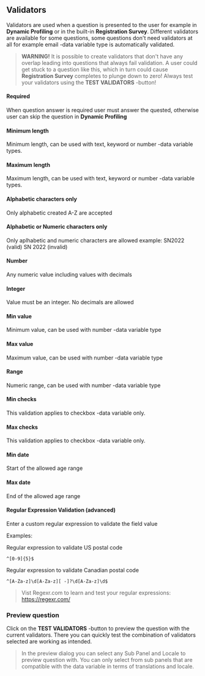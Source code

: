 ## Validators

Validators are used when a question is presented to the user for example in **Dynamic Profiling** or in the built-in **Registration Survey**. Different validators are available for some questions, some questions don't need validators at all for example email -data variable type is automatically validated.

> **WARNING!** It is possible to create validators that don't have any overlap leading into questions that always fail validation. A user could get stuck to a question like this, which in turn could cause **Registration Survey** completes to plunge down to zero! Always test your validators using the **TEST VALIDATORS** -button!

#### Required 
When question answer is required user must answer the quested, otherwise user can skip the question in **Dynamic Profiling**

#### Minimum length
Minimum length, can be used with text, keyword or number -data variable types.

#### Maximum length
Maximum length, can be used with text, keyword or number -data variable types.

#### Alphabetic characters only
Only alphabetic created A-Z are accepted

#### Alphabetic or Numeric characters only
Only aplhabetic and numeric characters are allowed example: SN2022 (valid) SN 2022 (invalid)

#### Number
Any numeric value including values with decimals

#### Integer
Value must be an integer. No decimals are allowed

#### Min value
Minimum value, can be used with number -data variable type

#### Max value
Maximum value, can be used with number -data variable type

#### Range
Numeric range, can be used with number -data variable type

#### Min checks
This validation applies to checkbox -data variable only.

#### Max checks
This validation applies to checkbox -data variable only.

#### Min date
Start of the allowed age range

#### Max date
End of the allowed age range

#### Regular Expression Validation (advanced)
Enter a custom regular expression to validate the field value

Examples:

Regular expression to validate US postal code
```
^[0-9]{5}$
```

Regular expression to validate Canadian postal code
```
^[A-Za-z]\d[A-Za-z][ -]?\d[A-Za-z]\d$
```

> Vist Regexr.com to learn and test your regular expressions: https://regexr.com/

### Preview question
Click on the **TEST VALIDATORS** -button to preview the question with the current validators. There you can quickly test the combination of validators selected are working as intended.

> In the preview dialog you can select any Sub Panel and Locale to preview question with. You can only select from sub panels that are compatible with the data variable in terms of translations and locale.



